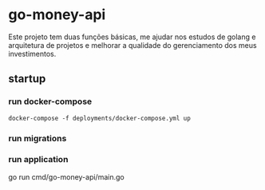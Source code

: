 # go-money-api

Este projeto tem duas funções básicas, me ajudar nos estudos de golang e arquitetura de projetos e melhorar a qualidade do gerenciamento dos meus investimentos.

## startup



### run docker-compose

    docker-compose -f deployments/docker-compose.yml up

### run migrations 

###  run application

go run cmd/go-money-api/main.go
